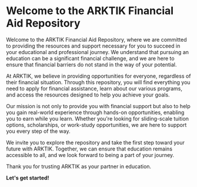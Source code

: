 # Welcome to the ARKTIK Financial Aid Repository

Welcome to the ARKTIK Financial Aid Repository, where we are committed to providing the resources and support necessary for you to succeed in your educational and professional journey. We understand that pursuing an education can be a significant financial challenge, and we are here to ensure that financial barriers do not stand in the way of your potential.

At ARKTIK, we believe in providing opportunities for everyone, regardless of their financial situation. Through this repository, you will find everything you need to apply for financial assistance, learn about our various programs, and access the resources designed to help you achieve your goals.

Our mission is not only to provide you with financial support but also to help you gain real-world experience through hands-on opportunities, enabling you to earn while you learn. Whether you're looking for sliding-scale tuition options, scholarships, or work-study opportunities, we are here to support you every step of the way.

We invite you to explore the repository and take the first step toward your future with ARKTIK. Together, we can ensure that education remains accessible to all, and we look forward to being a part of your journey.

Thank you for trusting ARKTIK as your partner in education.

**Let's get started!**
